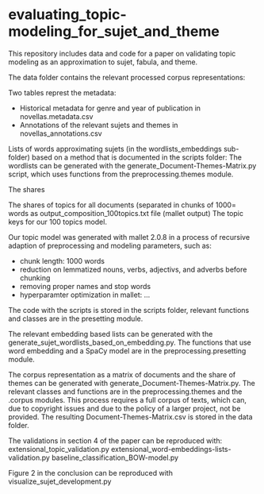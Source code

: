 # evaluating_topic-modeling_for_sujet_and_theme
This repository includes data and code for a paper on validating topic modeling as an approximation to sujet, fabula, and theme.

The data folder contains the relevant processed corpus representations:

Two tables represt the metadata: 
- Historical metadata for genre and year of publication in novellas.metadata.csv
- Annotations of the relevant sujets and themes in novellas_annotations.csv

Lists of words approximating sujets (in the wordlists_embeddings sub-folder) based on a method that is documented in the scripts folder: The wordlists can be generated with the generate_Document-Themes-Matrix.py script, which uses functions from the preprocessing.themes module.



The shares 

The shares of topics for all documents (separated in chunks of 1000= words as output_composition_100topics.txt file (mallet output)
The topic keys for our 100 topics model. 

Our topic model was generated with mallet 2.0.8 in a process of recursive adaption of preprocessing and modeling parameters, such as:
- chunk length: 1000 words
- reduction on lemmatized nouns, verbs, adjectivs, and adverbs before chunking
- removing proper names and stop words
- hyperparamter optimization in mallet: ...


The code with the scripts is stored in the scripts folder, relevant functions and classes are in the presetting module.

The relevant embedding based lists can be generated with the generate_sujet_wordlists_based_on_embedding.py.
The functions that use word embedding and a SpaCy model are in the preprocessing.presetting module.

The corpus representation as a matrix of documents and the share of themes can be generated with generate_Document-Themes-Matrix.py.
The relevant classes and functions are in the preprocessing.themes and the .corpus modules. 
This process requires a full corpus of texts, which can, due to copyright issues and due to the policy of a larger project, not be provided. The resulting Document-Themes-Matrix.csv is stored in the data folder.

The validations in section 4 of the paper can be reproduced with: 
extensional_topic_validation.py
extensional_word-embeddings-lists-validation.py
baseline_classification_BOW-model.py

Figure 2 in the conclusion can be reproduced with visualize_sujet_development.py


